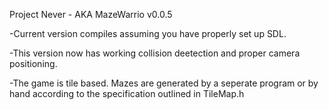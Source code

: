 Project Never - AKA MazeWarrio
v0.0.5

-Current version compiles assuming you have properly set up SDL.

-This version now has working collision deetection and proper camera positioning.  

-The game is tile based.  Mazes are generated by a seperate program or by hand according to the specification outlined in TileMap.h